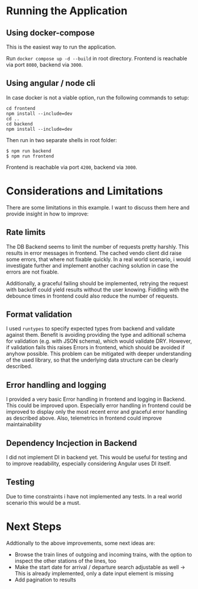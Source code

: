 # Running the Application

## Using docker-compose
This is the easiest way to run the application.

Run `docker compose up -d --build` in root directory.
Frontend is reachable via port `8080`, backend via `3000`.

## Using angular / node cli
In case docker is not a viable option, run the following commands to setup:
```
cd frontend
npm install --include=dev
cd ..
cd backend
npm install --include=dev
```
Then run in two separate shells in root folder:
```
$ npm run backend
$ npm run frontend
```

Frontend is reachable via port `4200`, backend via `3000`.


# Considerations and Limitations

There are some limitations in this example. I want to discuss them here and provide insight in how to improve:

## Rate limits
The DB Backend seems to limit the number of requests pretty harshly. This results in error messages in frontend. The cached vendo client did raise some errors, that where not fixable quickly. In a real world scenario, i would investigate further and implement another caching solution in case the errors are not fixable.

Additionally, a graceful failing should be implemented, retrying the request with backoff could yield results without the user knowing. Fiddling with the debounce times in frontend could also reduce the number of requests. 

## Format validation
I used `runtypes` to specify expected types from backend and validate against them. Benefit is avoiding providing the type and aditionall schema for validation (e.g. with JSON schema), which would validate DRY. However, if validation fails this raises Errors in frontend, which should be avoided if anyhow possible. This problem can be mitigated with deeper understanding of the used library, so that the underlying data structure can be clearly described.

## Error handling and logging
I provided a very basic Error handling in frontend and logging in Backend. This could be improved upon. Especially error handling in frontend could be improved to display only the most recent error and graceful error handling as described above.
Also, telemetrics in frontend could improve maintainability 

## Dependency Incjection in Backend
I did not implement DI in backend yet. This would be useful for testing and to improve readability, especially considering Angular uses DI itself.

## Testing
Due to time constraints i have not implemented any tests. In a real world scenario this would be a must.

# Next Steps

Addtionally to the above improvements, some next ideas are:

- Browse the train lines of outgoing and incoming trains, with the option to inspect the other stations of the lines, too
- Make the start date for arrival / departure search adjustable as well -> This is already implemented, only a date input element is missing
- Add pagination to results

